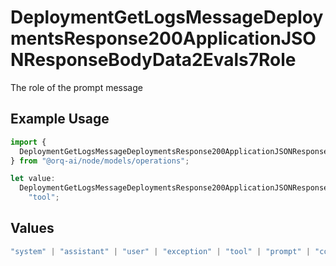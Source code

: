 # DeploymentGetLogsMessageDeploymentsResponse200ApplicationJSONResponseBodyData2Evals7Role

The role of the prompt message

## Example Usage

```typescript
import {
  DeploymentGetLogsMessageDeploymentsResponse200ApplicationJSONResponseBodyData2Evals7Role,
} from "@orq-ai/node/models/operations";

let value:
  DeploymentGetLogsMessageDeploymentsResponse200ApplicationJSONResponseBodyData2Evals7Role =
    "tool";
```

## Values

```typescript
"system" | "assistant" | "user" | "exception" | "tool" | "prompt" | "correction" | "expected_output"
```